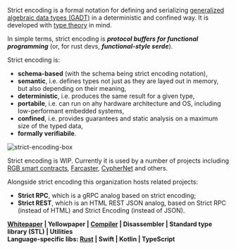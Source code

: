 Strict encoding is a formal notation for defining and serializing 
[generalized algebraic data types (GADT)](gadt) in a deterministic
and confined way. It is developed with [type theory] in mind.

In simple terms, strict encoding is _**protocol buffers for functional 
programming**_ (or, for rust devs, _**functional-style serde**_).

Strict encoding is:
* __schema-based__ (with the schema being strict encoding notation),
* __semantic__, i.e. defines types not just as they are layed out in memory, 
  but also depending on their meaning,
* __deterministic__, i.e. produces the same result for a given type,
* __portabile__, i.e. can run on ahy hardware architecture and OS, including
  low-performant embedded systems,
* __confined__, i.e. provides guarantees and static analysis on a maximum size
  of the typed data,
* __formally verifiabile__.

![strict-encoding-box](https://user-images.githubusercontent.com/372034/209443924-add45986-d90c-42f9-bfaa-2fd2b0d50506.png)

Strict encoding is WIP. Currently it is used by a number of projects
including [RGB smart contracts](https://github.com/RGB-WG),
[Farcaster](https://github.com/farcaster-project),
[CypherNet](https://github.com/CypherNet-WG) and others.

Alongside strict encoding this organization hosts related projects:
- **Strict RPC**, which is a gRPC analog based on strict encoding;
- **Strict REST**, which is an HTML REST JSON analog, based on Strict RPC
  (instead of HTML) and Strict Encoding (instead of JSON).

**[Whitepaper](https://github.com/strict-encoding/spec) | 
Yellowpaper | 
[Compiler](https://github.com/strict-encoding/stenc) | 
Disassembler | 
Standard type library (STL) |
Utilities**<br>
**Language-specific libs: 
[Rust](https://github.com/strict-encoding/strict_encoding/tree/master/rust) | 
Swift | 
Kotlin | 
TypeScript**

[gadt]: https://en.wikipedia.org/wiki/Algebraic_data_type
[type theory]: https://en.wikipedia.org/wiki/Type_theory
